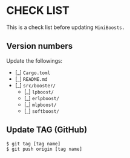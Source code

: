 # CHECK LIST
This is a check list before updating `MiniBoosts.`


## Version numbers
Update the followings:

- [_] `Cargo.toml`
- [_] `README.md`
- [_] `src/booster/`
    - [_] `lpboost/`
    - [_] `erlpboost/`
    - [_] `mlpboost/`
    - [_] `softboost/`

## Update TAG (GitHub)
```bash
$ git tag [tag name]
$ git push origin [tag name]
```



